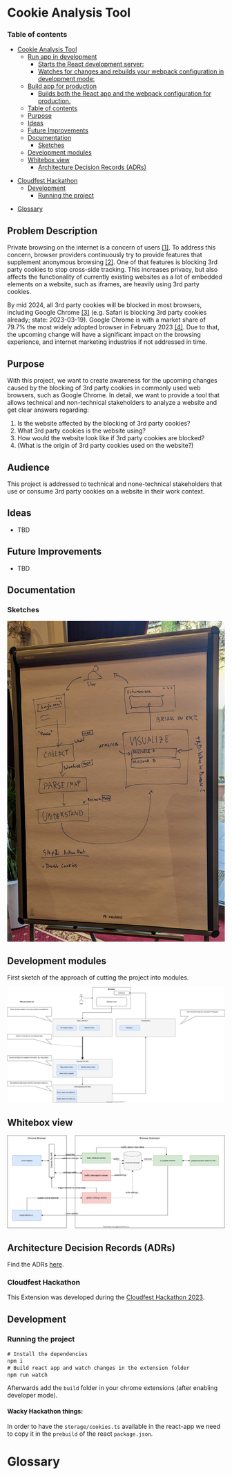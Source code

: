 # Cookie Analysis Tool

### Table of contents

<!--ts-->

- [Cookie Analysis Tool](#cookie-analysis-tool)
  - [Run app in development](#run-app-in-development)
    - [Starts the React development server:](#starts-the-react-development-server)
    - [Watches for changes and rebuilds your webpack configuration in development mode:](#watches-for-changes-and-rebuilds-your-webpack-configuration-in-development-mode)
  - [Build app for production](#build-app-for-production)
    - [Builds both the React app and the webpack configuration for production.](#builds-both-the-react-app-and-the-webpack-configuration-for-production)
  - [Table of contents](#table-of-contents)
  - [Purpose](#purpose)
  - [Ideas](#ideas)
  - [Future Improvements](#future-improvements)
  - [Documentation](#documentation)
    - [Sketches](#sketches)
  - [Development modules](#development-modules)
  - [Whitebox view](#whitebox-view)
    - [Architecture Decision Records (ADRs)](#architecture-decision-records-adrs)
* [Cloudfest Hackathon](#cloudfest-hackathon)
  - [Development](#development)
    - [Running the project](#running-the-project)
- [Glossary](#glossary)
<!--te-->

## Problem Description
Private browsing on the internet is a concern of users [[1]]( https://www.statista.com/statistics/617422/online-privacy-measures-worldwide/ ). To address this concern, browser providers continuously try to provide features that supplement anonymous browsing [[2]]( https://educatedguesswork.org/posts/private-browsing/ ).
One of that features is blocking 3rd party cookies to stop cross-side tracking.
This increases privacy, but also affects the functionality of currently existing websites as a lot of embedded elements on a website, such as iframes, are heavily using 3rd party cookies.

By mid 2024, all 3rd party cookies will be blocked in most browsers, including Google Chrome [[3]]( https://privacysandbox.com/open-web/#the-privacy-sandbox-timeline ) (e.g. Safari is blocking 3rd party cookies already; state: 2023-03-19). 
Google Chrome is with a market share of 79.7% the most widely adopted browser in February 2023 [[4]]( https://www.w3schools.com/browsers/ ). Due to that, the upcoming change will have a significant impact on the browsing experience, and internet marketing industries if not addressed in time.

## Purpose
With this project, we want to create awareness for the upcoming changes caused by the blocking of 3rd party cookies in commonly used web browsers, such as Google Chrome.
In detail, we want to provide a tool that allows technical and non-technical stakeholders to analyze a website and get clear answers regarding:
1. Is the website affected by the blocking of 3rd party cookies?
2. What 3rd party cookies is the website using?
3. How would the website look like if 3rd party cookies are blocked?
4. (What is the origin of 3rd party cookies used on the website?)

## Audience
This project is addressed to technical and none-technical stakeholders that use or consume 3rd party cookies on a website in their work context.

## Ideas

- TBD

## Future Improvements

- TBD

## Documentation

### Sketches

![Sketch](docs/images/workflow_drawing.jpg)

## Development modules

First sketch of the approach of cutting the project into modules.

![Modules](docs/architecture/charts/modules.svg)

## Whitebox view

![Whitebox](docs/architecture/charts/whitebox_view.svg)

## Architecture Decision Records (ADRs)

Find the ADRs [here](docs/architecture/ADRs.md).

### Cloudfest Hackathon

This Extension was developed during the [Cloudfest Hackathon 2023](https://www.cloudfest.com/hackathon).

## Development

### Running the project

```shell
# Install the dependencies 
npm i
# Build react app and watch changes in the extension folder
npm run watch
```

Afterwards add the `build` folder in your chrome extensions (after enabling developer mode).

#### Wacky Hackathon things:
In order to have the `storage/cookies.ts` available in the react-app we need to copy it in the `prebuild` of the react `package.json`.

# Glossary
